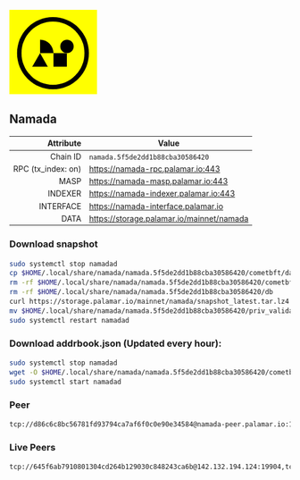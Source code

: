 ![Logo](https://raw.githubusercontent.com/Pa1amar/mainnets/refs/heads/main/namada/logo.png)
## Namada
| Attribute | Value |
|----------:|-------|
| Chain ID         | `namada.5f5de2dd1b88cba30586420` |
| RPC (tx_index: on)  | https://namada-rpc.palamar.io:443 |
| MASP  | https://namada-masp.palamar.io:443 |
| INDEXER | https://namada-indexer.palamar.io:443 |
| INTERFACE | https://namada-interface.palamar.io |
| DATA | https://storage.palamar.io/mainnet/namada |

### Download snapshot
```bash
sudo systemctl stop namadad
cp $HOME/.local/share/namada/namada.5f5de2dd1b88cba30586420/cometbft/data/priv_validator_state.json $HOME/.local/share/namada/namada.5f5de2dd1b88cba30586420/priv_validator_state.json.backup
rm -rf $HOME/.local/share/namada/namada.5f5de2dd1b88cba30586420/cometbft/data
rm -rf $HOME/.local/share/namada/namada.5f5de2dd1b88cba30586420/db
curl https://storage.palamar.io/mainnet/namada/snapshot_latest.tar.lz4 | lz4 -dc - | tar -xf - -C $HOME/.local/share/namada/namada.5f5de2dd1b88cba30586420/
mv $HOME/.local/share/namada/namada.5f5de2dd1b88cba30586420/priv_validator_state.json.backup $HOME/.local/share/namada/namada.5f5de2dd1b88cba30586420/cometbft/data/priv_validator_state.json
sudo systemctl restart namadad
```
### Download addrbook.json (Updated every hour):
```bash
sudo systemctl stop namadad
wget -O $HOME/.local/share/namada/namada.5f5de2dd1b88cba30586420/cometbft/config/addrbook.json https://storage.palamar.io/mainnet/namada/addrbook.json
sudo systemctl start namadad
```
### Peer
```bash
tcp://d86c6c8bc56781fd93794ca7af6f0c0e90e34584@namada-peer.palamar.io:16656
```













































































































































































































































































































































































































































































































































































































































































































































































































































































































































































































































































































































































































































































































































































































































































































































































































































































































































































































































































































































































































































































































































































































































































### Live Peers
```
tcp://645f6ab7910801304cd264b129030c848243ca6b@142.132.194.124:19904,tcp://3879583b9c6b1ac29d38fefb5a14815dd79282d6@206.81.19.211:38656,tcp://219c4c2475048dbaa9e01d20ebd82b913958b4d8@72.46.84.33:16656,tcp://96f7945f9470faacce66888d798bf1f131913b6c@62.210.95.44:26656,tcp://6b469eb00f21d6ebe344c951f599e2012f70d4e9@86.97.61.154:19904,tcp://05309c2cce2d163027a47c662066907e89cd6b99@104.251.123.123:26656,tcp://a8187523daabbc053ec992cde9975f65a085da25@46.4.29.231:5000,tcp://74184876d3b02a7d622f177779a416aa66964bdd@51.91.105.170:26656,tcp://c4deb6863d50bcdd9d20b02303d010090908d6d2@192.64.82.62:26656,tcp://43e00ece489d4d334c46484f0227e7ecf8c68b26@207.121.63.124:14656,tcp://53b91a7a3929ced6d61c8ec3ca85502803a1f3e3@167.235.35.48:26656,tcp://511d1720a42243adffc4b074a656783fc4588dde@65.108.13.212:26656,tcp://7058031f2cf9adc4c8e30d906f67486ba6d1816d@65.109.88.38:26656,tcp://0edc3530905568e7963c1c39c78061a1a1ed44af@79.127.240.32:26656,tcp://35bea1f9d7a2f34ac093ae361c6876b328d8cf20@172.161.145.12:26656,tcp://5c479b8d9969bb901897ebed40fc197d507f007c@144.91.119.1:26656,tcp://478de66fe39df43a60f5850e5b99da4edd14de85@212.51.129.72:26706
```

